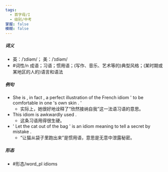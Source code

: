 ```yaml
---
tags:
  - 首字母/I
  - 级别/中考
掌握: false
模糊: false
---
```

##### 词义
- 英：/ˈɪdiəm/； 美：/ˈɪdiəm/
- #词性/n  成语；习语；惯用语；(写作、音乐、艺术等的)典型风格；(某时期或某地区的人的)语言和语法
##### 例句
- She is , in fact , a perfect illustration of the French idiom ' to be comfortable in one 's own skin . '
	- 实际上，她很好地诠释了“欣然接纳自我”这一法语习语的意思。
- This idiom is awkwardly used .
	- 这条习语用得很生硬。
- ' Let the cat out of the bag ' is an idiom meaning to tell a secret by mistake .
	- “让猫从袋子里跑出来”是惯用语，意思是无意中泄露秘密。
##### 形态
- #形态/word_pl idioms
